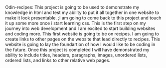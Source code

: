 Odin-recipes: This project is going to be used to demonstrate my knowledge in html and test my ability to put it all together in one website to make it look presentable. ;I am going to come back to this project and touch it up some more once i start learning css. This is the first step on my journey into web development and I am excited to start building websites and coding more. This first website is going to be on recipes. I am going to create links to other pages on the website that lead directly to recipes. This website is going to lay the foundartion of how I would like to be coding in the future. Once this project is completed I will have demonstrated my ability to include titles, headers, paragraphs, images, unordered lists, ordered lists, and links to other relative web pages. 